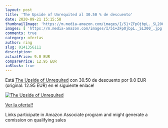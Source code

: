 ```yaml
---
layout: post
title: 'The Upside of Unrequited al 30.50 % de descuento'
date: 2020-09-21 15:15:58
thumbnailImage: 'https://m.media-amazon.com/images/I/51+ZFpOjbpL._SL200_.jpg'
images: [ 'https://m.media-amazon.com/images/I/51+ZFpOjbpL._SL200_.jpg' ]
comments: true
category: ofertas
author: ring
slug: 0141356111
description:
actualPrice: 9.0 EUR
comparePrice: 12.95 EUR
inStock: true
---
```


Está [The Upside of Unrequited](https://www.amazon.it/dp/0141356111/?tag=tolees00-21) con 30.50 de descuento por 9.0 EUR (original: 12.95 EUR) en el siguiente enlace!

[![The Upside of Unrequited](https://m.media-amazon.com/images/I/51+ZFpOjbpL._SL200_.jpg)](https://www.amazon.it/dp/0141356111/?tag=tolees00-21)

[Ver la oferta!!](https://www.amazon.it/dp/0141356111/?tag=tolees00-21)

Links participate in Amazon Associate program and might generate a comission on qualifying sales


